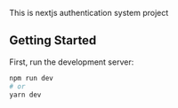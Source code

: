 This is nextjs authentication system project

## Getting Started

First, run the development server:

```bash
npm run dev
# or
yarn dev
```